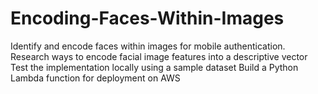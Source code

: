 # Encoding-Faces-Within-Images
Identify and encode faces within images for mobile authentication.
Research ways to encode facial image features into a descriptive vector
Test the implementation locally using a sample dataset
Build a Python Lambda function for deployment on AWS
